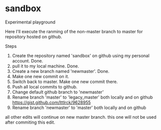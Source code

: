 # sandbox
Experimental playground

Here I'll execute the ranming of the non-master branch to master for repository hosted on github.

Steps

1. Create the repository named 'sandbox' on github using my personal account. Done.
2. pull it to my local machine. Done.
3. Create a new branch named 'newmaster'. Done.
4. Make one new commit on it.
5. Switch back to master. Make one new commit there.
6. Push all local commits to github.
7. Change default github branch to 'newmaster'
8. Rename branch 'master' to 'legacy_master' both locally and on github  https://gist.github.com/lttlrck/9628955
9. Rename branch 'newmaster' to 'master' both locally and on github

all other edits will continue on new master branch.
this one will not be used after commiting this edit.
